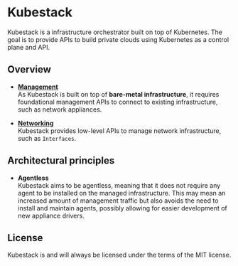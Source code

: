 # Kubestack

Kubestack is a infrastructure orchestrator built on top of Kubernetes. The goal is to provide APIs to build private clouds using Kubernetes as a control plane and API.

## Overview

- [**Management**](./management.md)  
  As Kubestack is built on top of **bare-metal infrastructure**, it requires foundational management APIs to connect to existing infrastructure, such as network appliances.

- [**Networking**](./networking.md)  
  Kubestack provides low-level APIs to manage network infrastructure, such as `Interfaces`.

## Architectural principles

- **Agentless**  
  Kubestack aims to be agentless, meaning that it does not require any agent to be installed on the managed infrastructure. This may mean an increased amount of management traffic but also avoids the need to install and maintain agents, possibly allowing for easier development of new appliance drivers.

## License

Kubestack is and will always be licensed under the terms of the MIT license.
